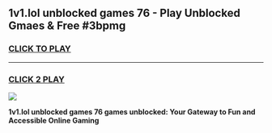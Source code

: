 
## 1v1.lol unblocked games 76 - Play Unblocked Gmaes & Free #3bpmg
<h3>
<a href="https://news.freeplayer.one?title=1v1.lol_unblocked_games_76&ref=26F">CLICK TO PLAY</a></h3>
<hr>

<h3>
<a href="https://news.freeplayer.one?title=1v1.lol_unblocked_games_76&ref=26F">CLICK 2 PLAY</a>
  
</h3>

<a href="https://news.freeplayer.one?title=1v1.lol_unblocked_games_76&ref=26F/"><img src="https://clearcache.store/games.png"></a>


**1v1.lol unblocked games 76 games unblocked: Your Gateway to Fun and Accessible Online Gaming**
